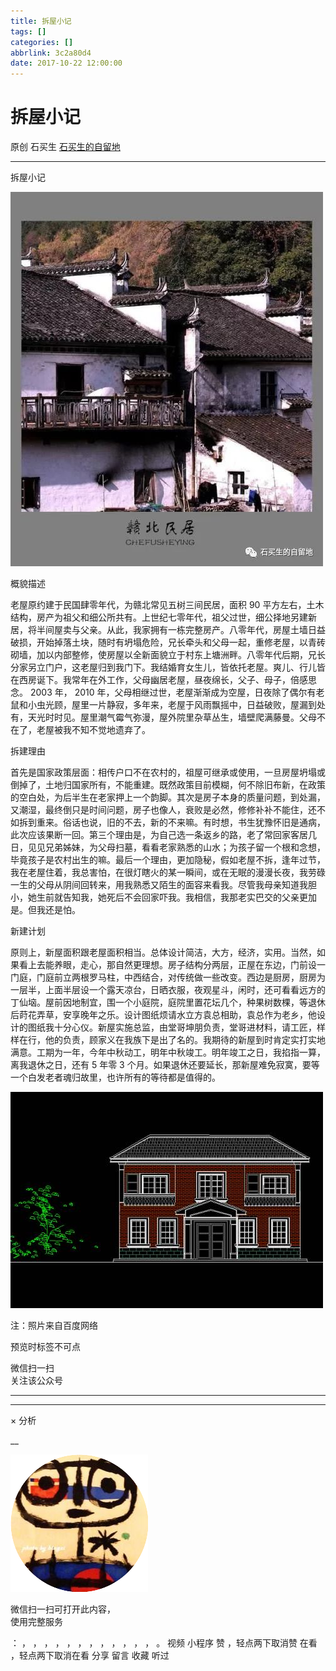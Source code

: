 ```yaml
---
title: 拆屋小记
tags: []
categories: []
abbrlink: 3c2a80d4
date: 2017-10-22 12:00:00
---
```


#  拆屋小记

原创  石买生  [ 石买生的自留地 ](javascript:void\(0\);)

__ _ _ _ _

拆屋小记

![](20171022拆屋小记/img1.jpg)

  

概貌描述

老屋原约建于民国肆零年代，为赣北常见五树三间民居，面积  90
平方左右，土木结构，房产为祖父和细公所共有。上世纪七零年代，祖父过世，细公择地另建新居，将半间屋卖与父亲。从此，我家拥有一栋完整房产。八零年代，房屋土墙日益破损，开始掉落土块，随时有坍塌危险，兄长牵头和父母一起，重修老屋，以青砖砌墙，加以内部整修，使房屋以全新面貌立于村东上塘洲畔。八零年代后期，兄长分家另立门户，这老屋归到我门下。我结婚育女生儿，皆依托老屋。爽儿、行儿皆在西房诞下。我常年在外工作，父母幽居老屋，昼夜绵长，父子、母子，倍感思念。
2003  年，  2010
年，父母相继过世，老屋渐渐成为空屋，日夜除了偶尔有老鼠和小虫光顾，屋里一片静寂，多年来，老屋于风雨飘摇中，日益破败，屋漏到处有，天光时时见。屋里潮气霉气弥漫，屋外院里杂草丛生，墙壁爬满藤曼。父母不在了，老屋被我不知不觉地遗弃了。

拆建理由

首先是国家政策层面：相传户口不在农村的，祖屋可继承或使用，一旦房屋坍塌或倒掉了，土地归国家所有，不能重建。既然政策目前模糊，何不除旧布新，在政策的空白处，为后半生在老家押上一个韵脚。其次是房子本身的质量问题，到处漏，又潮湿，最终倒只是时间问题，房子也像人，衰败是必然，修修补补不能住，还不如拆到重来。俗话也说，旧的不去，新的不来嘛。有时想，书生犹豫怀旧是通病，此次应该果断一回。第三个理由是，为自己选一条返乡的路，老了常回家客居几日，见见兄弟姊妹，为父母扫墓，看看老家熟悉的山水；为孩子留一个根和念想，毕竟孩子是农村出生的嘛。最后一个理由，更加隐秘，假如老屋不拆，逢年过节，我在老屋住着，我总害怕，在很灯瞎火的某一瞬间，或在无眠的漫漫长夜，我劳碌一生的父母从阴间回转来，用我熟悉又陌生的面容来看我。尽管我母亲知道我胆小，她生前就告知我，她死后不会回家吓我。我相信，我那老实巴交的父亲更加是。但我还是怕。

新建计划

原则上，新屋面积跟老屋面积相当。总体设计简洁，大方，经济，实用。当然，如果看上去能养眼，走心，那自然更理想。房子结构分两层，正屋在东边，门前设一门庭，门庭前立两根罗马柱，中西结合，对传统做一些改变。西边是厨房，厨房为一层半，上面半层设一个露天凉台，日晒衣服，夜观星斗，闲时，还可看看远方的丁仙垴。屋前因地制宜，围一个小庭院，庭院里置花坛几个，种果树数棵，等退休后莳花弄草，安享晚年之乐。设计图纸烦请水立方袁总相助，袁总作为老乡，他设计的图纸我十分心仪。新屋实施总监，由堂哥坤朋负责，堂哥进材料，请工匠，样样在行，他的负责，顾家义在我族下是出了名的。我期待的新屋到时肯定实打实地满意。工期为一年，今年中秋动工，明年中秋竣工。明年竣工之日，我掐指一算，离我退休之日，还有
5  年零  3  个月。如果退休还要延长，那新屋难免寂寞，要等一个白发老者魂归故里，也许所有的等待都是值得的。

![](20171022拆屋小记/img2.jpg)

注：照片来自百度网络  

预览时标签不可点

微信扫一扫  
关注该公众号





****



****



×  分析

__

![作者头像](shared/img1.png)

微信扫一扫可打开此内容，  
使用完整服务

：  ，  ，  ，  ，  ，  ，  ，  ，  ，  ，  ，  ，  。  视频  小程序  赞  ，轻点两下取消赞  在看  ，轻点两下取消在看
分享  留言  收藏  听过

